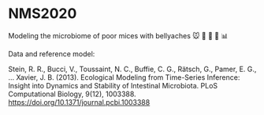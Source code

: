 # NMS2020
Modeling the microbiome of poor mices with bellyaches :mouse: :mouse2: :pill: :microscope: :bar_chart:

Data and reference model:

Stein, R. R., Bucci, V., Toussaint, N. C., Buffie, C. G., Rätsch, G., Pamer, E. G., … Xavier, J. B. (2013). Ecological Modeling from Time-Series Inference: Insight into Dynamics and Stability of Intestinal Microbiota. PLoS Computational Biology, 9(12), 1003388. 
https://doi.org/10.1371/journal.pcbi.1003388
